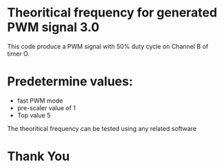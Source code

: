 # Theoritical frequency for generated PWM signal 3.0

This code produce a PWM signal with 50% duty cycle on Channel B of timer O.

# Predetermine values:

- fast PWM mode
- pre-scaler value of 1
- Top value 5

The theoritical frequency can be tested using any related software

# Thank You

